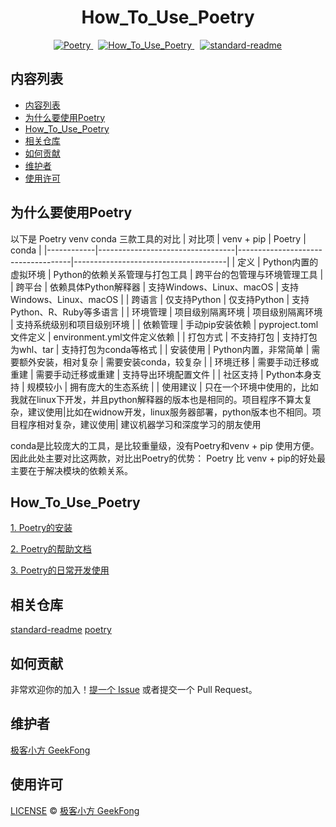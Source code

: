 <h1 style="text-align: center;">How_To_Use_Poetry</h1>
<div style="display: flex; justify-content: center;">
    <span style="margin: 0 8px;">
  <a href="https://python-poetry.org/">
    <img src="https://badgen.net/badge/Poetry/v1.5.1/red" alt="Poetry">
  </a>
  
  <span style="margin: 0 8px;">
    <a href="https://github.com/GeekFong/how_to_use_poetry">
      <img src="https://badgen.net/badge/How_To_Use_Poetry/v1.0/green" alt="How_To_Use_Poetry">
    </a>
  </span>

  <span style="margin: 0 1px;">
    <a href="https://github.com/RichardLitt/standard-readme">
      <img src="https://img.shields.io/badge/readme%20style-standard-brightgreen.svg?style=flat-square" alt="standard-readme">
    </a>
  </span>
</div>

## 内容列表
- [内容列表](#内容列表)
- [为什么要使用Poetry](#为什么要使用poetry)
- [How\_To\_Use\_Poetry](#how_to_use_poetry)
- [相关仓库](#相关仓库)
- [如何贡献](#如何贡献)
- [维护者](#维护者)
- [使用许可](#使用许可)


## 为什么要使用Poetry
以下是 Poetry venv conda 三款工具的对比
| 对比项     | venv + pip                             | Poetry                        | conda                                |
|------------|----------------------------------|------------------------------------|--------------------------------------|
| 定义       | Python内置的虚拟环境             | Python的依赖关系管理与打包工具     | 跨平台的包管理与环境管理工具        |
| 跨平台     | 依赖具体Python解释器             | 支持Windows、Linux、macOS          | 支持Windows、Linux、macOS            |
| 跨语言     | 仅支持Python                      | 仅支持Python                       | 支持Python、R、Ruby等多语言          |
| 环境管理   | 项目级别隔离环境                  | 项目级别隔离环境                   | 支持系统级别和项目级别环境           |
| 依赖管理   | 手动pip安装依赖                  | pyproject.toml文件定义             | environment.yml文件定义依赖          |
| 打包方式   | 不支持打包                        | 支持打包为whl、tar                 | 支持打包为conda等格式                |
| 安装使用   | Python内置，非常简单              | 需要额外安装，相对复杂             | 需要安装conda，较复杂                 |
| 环境迁移   | 需要手动迁移或重建                | 需要手动迁移或重建                 | 支持导出环境配置文件                 |
| 社区支持   | Python本身支持                    | 规模较小                          | 拥有庞大的生态系统                    |
| 使用建议   | 只在一个环境中使用的，比如我就在linux下开发，并且python解释器的版本也是相同的。项目程序不算太复杂，建议使用|比如在widnow开发，linux服务器部署，python版本也不相同。项目程序相对复杂，建议使用| 建议机器学习和深度学习的朋友使用

conda是比较庞大的工具，是比较重量级，没有Poetry和venv + pip 使用方便。因此此处主要对比这两款，对比出Poetry的优势：
Poetry 比 venv + pip的好处最主要在于解决模块的依赖关系。






## How_To_Use_Poetry
[1. Poetry的安装](./How_To_Use_Poetry/Poetry%E7%9A%84%E5%AE%89%E8%A3%85.md)

[2. Poetry的帮助文档](./How_To_Use_Poetry/Poetry%E7%9A%84%E5%B8%AE%E5%8A%A9%E6%96%87%E6%A1%A3.md)

[3. Poetry的日常开发使用](./How_To_Use_Poetry/Poetry%E7%9A%84%E6%97%A5%E5%B8%B8%E5%BC%80%E5%8F%91%E4%BD%BF%E7%94%A8.md)




## 相关仓库
[standard-readme](https://github.com/RichardLitt/standard-readme)
[poetry](https://github.com/python-poetry/poetry)


## 如何贡献

非常欢迎你的加入！[提一个 Issue](https://github.com/GeekFong/how_to_use_poetry/issues) 或者提交一个 Pull Request。


## 维护者
[极客小方 GeekFong](https://github.com/GeekFong)


## 使用许可
[LICENSE](./LICENSE) © [极客小方 GeekFong](https://github.com/GeekFong)